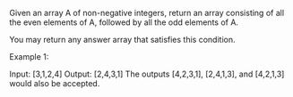 Given an array A of non-negative integers, return an array consisting of all the even elements of A, followed by all the odd elements of A.

You may return any answer array that satisfies this condition.

 

Example 1:

Input: [3,1,2,4]
Output: [2,4,3,1]
The outputs [4,2,3,1], [2,4,1,3], and [4,2,1,3] would also be accepted.